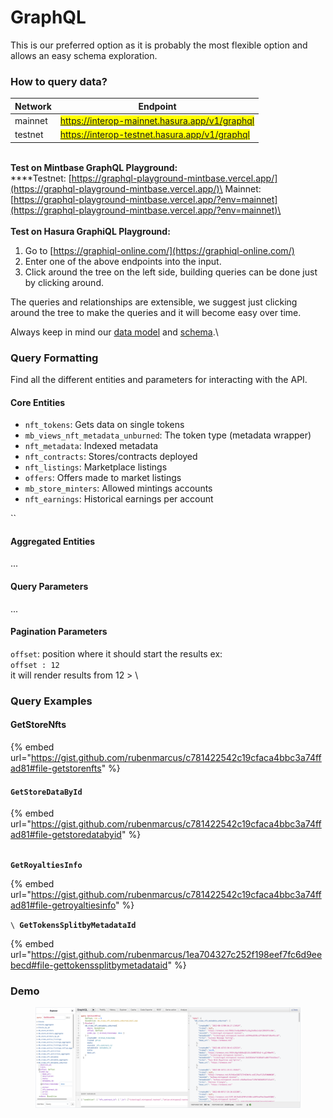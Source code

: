 # GraphQL

This is our preferred option as it is probably the most flexible option and allows an easy schema exploration.

### How to query data?

| Network | Endpoint                                                                         |
| ------- | -------------------------------------------------------------------------------- |
| mainnet | <mark style="color:green;">https://interop-mainnet.hasura.app/v1/graphql</mark>  |
| testnet | <mark style="color:orange;">https://interop-testnet.hasura.app/v1/graphql</mark> |

\
**Test on Mintbase GraphQL Playground:**\
****Testnet: [https://graphql-playground-mintbase.vercel.app/](https://graphql-playground-mintbase.vercel.app/)\
Mainnet: [https://graphql-playground-mintbase.vercel.app/?env=mainnet](https://graphql-playground-mintbase.vercel.app/?env=mainnet)\
\
\
**Test on Hasura GraphiQL Playground:**

1. Go to [https://graphiql-online.com/](https://graphiql-online.com/)
2. Enter one of the above endpoints into the input.&#x20;
3. Click around the tree on the left side, building queries can be done just by clicking around.

The queries and relationships are extensible, we suggest just clicking around the tree to make the queries and it will become easy over time.&#x20;

Always keep in mind our [data model](data-model.md) and [schema](schema-v1.md#dbml).\


### Query Formatting

Find all the different entities and parameters for interacting with the API.

#### Core Entities

* `nft_tokens`: Gets data on single tokens
* `mb_views_nft_metadata_unburned`: The token type (metadata wrapper)
* `nft_metadata`: Indexed metadata
* `nft_contracts`: Stores/contracts deployed
* `nft_listings`: Marketplace listings
* `offers`: Offers made to market listings
* `mb_store_minters`: Allowed mintings accounts&#x20;
* `nft_earnings`: Historical earnings per account

``

#### Aggregated Entities

...

#### Query Parameters

...

#### Pagination Parameters

`offset`: position where it should start the results ex:\
&#x20;`offset : 12` \
&#x20; it will render results from 12 > \


### Query Examples

#### GetStoreNfts

{% embed url="https://gist.github.com/rubenmarcus/c781422542c19cfaca4bbc3a74ffad81#file-getstorenfts" %}

#### `GetStoreDataById`

{% embed url="https://gist.github.com/rubenmarcus/c781422542c19cfaca4bbc3a74ffad81#file-getstoredatabyid" %}

\
**`GetRoyaltiesInfo`**

{% embed url="https://gist.github.com/rubenmarcus/c781422542c19cfaca4bbc3a74ffad81#file-getroyaltiesinfo" %}

``\
``**`GetTokensSplitbyMetadataId`**

{% embed url="https://gist.github.com/rubenmarcus/1ea704327c252f198eef7fc6d9eebecd#file-gettokenssplitbymetadataid" %}

### Demo

<figure><img src="../../.gitbook/assets/Screen Shot 2022-09-09 at 15.51.12.png" alt=""><figcaption></figcaption></figure>
